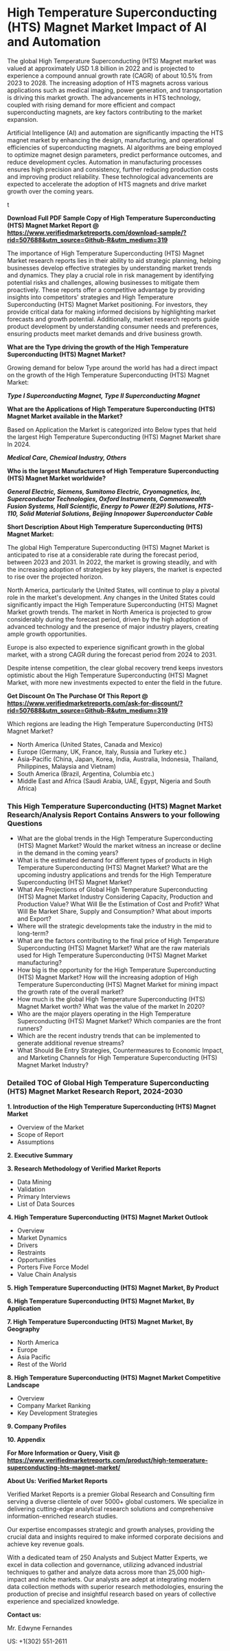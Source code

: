 <meta name="title" content="Global  High Temperature Superconducting (HTS) Magnet Market Impact of AI and Automation"><meta name="description" content="  The global High Temperature Superconducting (HTS) Magnet market was valued at approximately USD 1.8 billion in 2022 and is projected to experience a compound annual "><meta name="title" content=" High Temperature Superconducting (HTS) Magnet Market Size, Share, Scope, Trends, Growth, Opportunities, Analysis, Forecast"> <h1>High Temperature Superconducting (HTS) Magnet Market Impact of AI and Automation</h1> <p>The global High Temperature Superconducting (HTS) Magnet market was valued at approximately USD 1.8 billion in 2022 and is projected to experience a compound annual growth rate (CAGR) of about 10.5% from 2023 to 2028. The increasing adoption of HTS magnets across various applications such as medical imaging, power generation, and transportation is driving this market growth. The advancements in HTS technology, coupled with rising demand for more efficient and compact superconducting magnets, are key factors contributing to the market expansion.</p> <p>Artificial Intelligence (AI) and automation are significantly impacting the HTS magnet market by enhancing the design, manufacturing, and operational efficiencies of superconducting magnets. AI algorithms are being employed to optimize magnet design parameters, predict performance outcomes, and reduce development cycles. Automation in manufacturing processes ensures high precision and consistency, further reducing production costs and improving product reliability. These technological advancements are expected to accelerate the adoption of HTS magnets and drive market growth over the coming years.</p> t</p><p id="" class=""><strong>Download Full PDF Sample Copy of High Temperature Superconducting (HTS) Magnet Market Report @ <a href="https://www.verifiedmarketreports.com/download-sample/?rid=507688&utm_source=Github-R&utm_medium=319" target="_blank">https://www.verifiedmarketreports.com/download-sample/?rid=507688&utm_source=Github-R&utm_medium=319</a></strong></p><p>The importance of&nbsp;High Temperature Superconducting (HTS) Magnet Market research reports lies in their ability to aid strategic planning, helping businesses develop effective strategies by understanding market trends and dynamics. They play a crucial role in risk management by identifying potential risks and challenges, allowing businesses to mitigate them proactively. These reports offer a competitive advantage by providing insights into competitors' strategies and High Temperature Superconducting (HTS) Magnet Market positioning. For investors, they provide critical data for making informed decisions by highlighting market forecasts and growth potential. Additionally, market research reports guide product development by understanding consumer needs and preferences, ensuring products meet market demands and drive business growth.</p><p><strong>What are the&nbsp;Type driving the growth of the High Temperature Superconducting (HTS) Magnet Market?</strong></p><p id="" class="">Growing demand for below Type around the world has had a direct impact on the growth of the High Temperature Superconducting (HTS) Magnet Market:</p><em><strong>Type I Superconducting Magnet, Type II Superconducting Magnet</strong></em></p><strong>What are the&nbsp;Applications&nbsp;of High Temperature Superconducting (HTS) Magnet Market available in the Market?</strong></p><p id="" class="">Based on Application the Market is categorized into Below types that held the largest High Temperature Superconducting (HTS) Magnet Market share In 2024.</p><em><strong>Medical Care, Chemical Industry, Others</strong></em></p><strong>Who is the largest Manufacturers of High Temperature Superconducting (HTS) Magnet Market worldwide?</strong></p><p><em><strong>General Electric, Siemens, Sumitomo Electric, Cryomagnetics, Inc, Superconductor Technologies, Oxford Instruments, Commonwealth Fusion Systems, Hall Scientific, Energy to Power (E2P) Solutions, HTS-110, Solid Material Solutions, Beijing Innopower Superconductor Cable</strong></em></p><p id="" class=""><strong>Short Description About High Temperature Superconducting (HTS) Magnet Market:</strong></p><p>The global High Temperature Superconducting (HTS) Magnet Market is anticipated to rise at a considerable rate during the forecast period, between 2023 and 2031. In 2022, the market is growing steadily, and with the increasing adoption of strategies by key players, the market is expected to rise over the projected horizon.</p><p>North America, particularly the United States, will continue to play a pivotal role in the market's development. Any changes in the United States could significantly impact the High Temperature Superconducting (HTS) Magnet Market growth trends. The market in North America is projected to grow considerably during the forecast period, driven by the high adoption of advanced technology and the presence of major industry players, creating ample growth opportunities.</p><p>Europe is also expected to experience significant growth in the global market, with a strong CAGR during the forecast period from 2024 to 2031.</p><p>Despite intense competition, the clear global recovery trend keeps investors optimistic about the High Temperature Superconducting (HTS) Magnet Market, with more new investments expected to enter the field in the future.</p><p id="" class=""><strong>Get Discount On The Purchase Of This Report @ <a href="https://www.verifiedmarketreports.com/ask-for-discount/?rid=507688&utm_source=Github-R&utm_medium=319" target="_blank">https://www.verifiedmarketreports.com/ask-for-discount/?rid=507688&utm_source=Github-R&utm_medium=319</a></strong></p>Which regions are leading the High Temperature Superconducting (HTS) Magnet Market?</p><ul><li>North America (United States, Canada and Mexico)</li><li>Europe (Germany, UK, France, Italy, Russia and Turkey etc.)</li><li>Asia-Pacific (China, Japan, Korea, India, Australia, Indonesia, Thailand, Philippines, Malaysia and Vietnam)</li><li>South America (Brazil, Argentina, Columbia etc.)</li><li>Middle East and Africa (Saudi Arabia, UAE, Egypt, Nigeria and South Africa)</li></ul><h3 id="" class="">This High Temperature Superconducting (HTS) Magnet Market Research/Analysis Report Contains Answers to your following Questions</h3><ul><li>What are the global trends in the High Temperature Superconducting (HTS) Magnet Market? Would the market witness an increase or decline in the demand in the coming years?</li><li>What is the estimated demand for different types of products in High Temperature Superconducting (HTS) Magnet Market? What are the upcoming industry applications and trends for the High Temperature Superconducting (HTS) Magnet Market?</li><li>What Are Projections of Global High Temperature Superconducting (HTS) Magnet Market Industry Considering Capacity, Production and Production Value? What Will Be the Estimation of Cost and Profit? What Will Be Market Share, Supply and Consumption? What about imports and Export?</li><li>Where will the strategic developments take the industry in the mid to long-term?</li><li>What are the factors contributing to the final price of High Temperature Superconducting (HTS) Magnet Market? What are the raw materials used for High Temperature Superconducting (HTS) Magnet Market manufacturing?</li><li>How big is the opportunity for the High Temperature Superconducting (HTS) Magnet Market? How will the increasing adoption of High Temperature Superconducting (HTS) Magnet Market for mining impact the growth rate of the overall market?</li><li>How much is the global High Temperature Superconducting (HTS) Magnet Market worth? What was the value of the market In 2020?</li><li>Who are the major players operating in the High Temperature Superconducting (HTS) Magnet Market? Which companies are the front runners?</li><li>Which are the recent industry trends that can be implemented to generate additional revenue streams?</li><li>What Should Be Entry Strategies, Countermeasures to Economic Impact, and Marketing Channels for High Temperature Superconducting (HTS) Magnet Market Industry?</li></ul><h3 id="" class="">Detailed TOC of Global High Temperature Superconducting (HTS) Magnet Market Research Report, 2024-2030</h3><p id="" class=""><strong>1. Introduction of the High Temperature Superconducting (HTS) Magnet Market</strong></p><ul><li>Overview of the Market</li><li>Scope of Report</li><li>Assumptions</li></ul><p id="" class=""><strong>2. Executive Summary</strong></p><p id="" class=""><strong>3. Research Methodology of Verified Market Reports</strong></p><ul><li>Data Mining</li><li>Validation</li><li>Primary Interviews</li><li>List of Data Sources</li></ul><p id="" class=""><strong>4. High Temperature Superconducting (HTS) Magnet Market Outlook</strong></p><ul><li>Overview</li><li>Market Dynamics</li><li>Drivers</li><li>Restraints</li><li>Opportunities</li><li>Porters Five Force Model</li><li>Value Chain Analysis</li></ul><p id="" class=""><strong>5. High Temperature Superconducting (HTS) Magnet Market, By Product</strong></p><p id="" class=""><strong>6. High Temperature Superconducting (HTS) Magnet Market, By Application</strong></p><p id="" class=""><strong>7. High Temperature Superconducting (HTS) Magnet Market, By Geography</strong></p><ul><li>North America</li><li>Europe</li><li>Asia Pacific</li><li>Rest of the World</li></ul><p id="" class=""><strong>8. High Temperature Superconducting (HTS) Magnet Market Competitive Landscape</strong></p><ul><li>Overview</li><li>Company Market Ranking</li><li>Key Development Strategies</li></ul><p id="" class=""><strong>9. Company Profiles</strong></p><p id="" class=""><strong>10. Appendix</strong></p><p id="" class=""><strong>For More Information or Query, Visit @ <a href="https://www.verifiedmarketreports.com/product/high-temperature-superconducting-hts-magnet-market/" target="_blank">https://www.verifiedmarketreports.com/product/high-temperature-superconducting-hts-magnet-market/</a></strong></p><p id="" class=""><strong>About Us: Verified Market Reports</strong></p><p id="" class="">Verified Market Reports is a premier Global Research and Consulting firm serving a diverse clientele of over 5000+ global customers. We specialize in delivering cutting-edge analytical research solutions and comprehensive information-enriched research studies.</p><p id="" class="">Our expertise encompasses strategic and growth analyses, providing the crucial data and insights required to make informed corporate decisions and achieve key revenue goals.</p><p id="" class="">With a dedicated team of 250 Analysts and Subject Matter Experts, we excel in data collection and governance, utilizing advanced industrial techniques to gather and analyze data across more than 25,000 high-impact and niche markets. Our analysts are adept at integrating modern data collection methods with superior research methodologies, ensuring the production of precise and insightful research based on years of collective experience and specialized knowledge.</p><p id="" class=""><strong>Contact us:</strong></p><p id="" class="">Mr. Edwyne Fernandes</p><p id="" class="">US: +1(302) 551-2611</p>